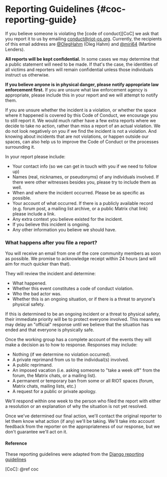 # Reporting Guidelines   {#coc-reporting-guide}

If you believe someone is violating the [code of conduct][CoC] we ask that you
report it to us by emailing <conduct@riot-os.org>. Currently, the recipients of
this email address are [@OlegHahm](https://github.com/OlegHahm) (Oleg Hahm) and
[@miri64](https://github.com/miri64) (Martine Lenders).

**All reports will be kept confidential.** In some cases we may determine that a
public statement will need to be made. If that's the case, the identities of all
victims and reporters will remain confidential unless those individuals instruct
us otherwise.

**If you believe anyone is in physical danger, please notify appropriate law
enforcement first.** If you are unsure what law enforcement agency is
appropriate, please include this in your report and we will attempt to notify
them.

If you are unsure whether the incident is a violation, or whether the space
where it happened is covered by this Code of Conduct, we encourage you to still
report it. We would much rather have a few extra reports where we decide to take
no action, rather than miss a report of an actual violation. We do not look
negatively on you if we find the incident is not a violation. And knowing about
incidents that are not violations, or happen outside our spaces, can also help
us to improve the Code of Conduct or the processes surrounding it.

In your report please include:

-   Your contact info (so we can get in touch with you if we need to follow up)
-   Names (real, nicknames, or pseudonyms) of any individuals involved. If there
    were other witnesses besides you, please try to include them as well.
-   When and where the incident occurred. Please be as specific as possible.
-   Your account of what occurred. If there is a publicly available record (e.g.
    forum post, a mailing list archive, or a public Matrix chat link) please include a link.
-   Any extra context you believe existed for the incident.
-   If you believe this incident is ongoing.
-   Any other information you believe we should have.

### What happens after you file a report?

You will receive an email from one of the core community members as soon as
possible. We promise to acknowledge receipt within 24 hours (and will aim for
much quicker than that).

They will review the incident and determine:

-   What happened.
-   Whether this event constitutes a code of conduct violation.
-   Who the bad actor was.
-   Whether this is an ongoing situation, or if there is a threat to anyone's
    physical safety.

If this is determined to be an ongoing incident or a threat to physical safety,
their immediate priority will be to protect everyone involved.
This means we may delay an "official" response until we believe that the
situation has ended and that everyone is physically safe.

Once the working group has a complete account of the events they will make a
decision as to how to response. Responses may include:

-   Nothing (if we determine no violation occurred).
-   A private reprimand from us to the individual(s) involved.
-   A public reprimand.
-   An imposed vacation (i.e. asking someone to "take a week off" from the forum, the Matrix chats, or a mailing
    list).
-   A permanent or temporary ban from some or all RIOT spaces (forum, Matrix chats, mailing lists,
    etc.)
-   A request for a public or private apology.

We'll respond within one week to the person who filed the report with either a
resolution or an explanation of why the situation is not yet resolved.

Once we've determined our final action, we'll contact the original reporter to
let them know what action (if any) we'll be taking. We'll take into account
feedback from the reporter on the appropriateness of our response, but we don't
guarantee we'll act on it.

#### Reference
These reporting guidelines were adapted from the [Django reporting guidelines](https://www.djangoproject.com/conduct/reporting/)

[CoC]: @ref coc
